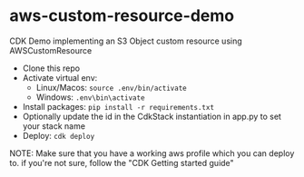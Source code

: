 # aws-custom-resource-demo
CDK Demo implementing an S3 Object custom resource using AWSCustomResource  

* Clone this repo
* Activate virtual env: 
   * Linux/Macos: `source .env/bin/activate`
   * Windows: `.env\bin\activate`
* Install packages: `pip install -r requirements.txt`
* Optionally update the id in the CdkStack instantiation in app.py to set your stack name
* Deploy: `cdk deploy`

NOTE: Make sure that you have a working aws profile which you can deploy to.
if you're not sure, follow the "CDK Getting started guide"
